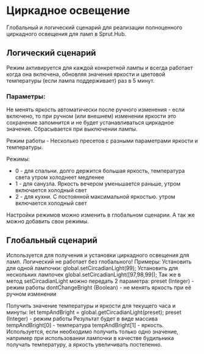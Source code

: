 # Циркадное освещение

Глобальный и логический сценарий для реализации полноценного циркадного освещения для ламп в Sprut.Hub.

## Логический сценарий


Режим активируется для каждой конкретной лампы и всегда работает когда она включена, обновляя значения яркости и цветовой температуры (если лампа поддерживает) раз в 5 минут.

### Параметры:
Не менять яркость автоматически после ручного изменения - если включено, то при ручном (или внешнем) изменении яркости это сохранение запомнится и не будет устанавливаться циркадное значение. Сбрасывается при выключении лампы.

Режим работы - Несколько пресетов с разными параметрами яркости и температуры. 


Режимы: 
-  0 - для спальни. долго держится большая яркость, температура света утром холоднеет медленее
-  1 - для санузла. Яркость вечером уменьшается раньше, утром включается холодный свет
-  2 - для кухни. С постоянной максимальной яркостью. утром включается холодный свет
  
Настройки режимов можно изменить в глобальном сценарии. А так же можно добавить свои режимы.

## Глобальный сценарий
Используется для получения и установки циркадного освещения для ламп. Логический не работает без глобального!
Примеры:
Установить для одной лампочки: global.setCircadianLight(99);
Установить для нескольких лампочек global.setCircadianLight([97,98,99]);
Так же в метод setCircadianLight можно передать 2 параметра:
preset (Integer) - режим работы
dontChangeBright (Boolean) - не менять яркость при её ручном изменении

Получить значение температуры и яркости для текущего часа и минуты:
let tempAndBright = global.getCircadianLight(preset);
preset (Integer) - режим работы
Результат будет в виде массива
tempAndBright[0] - температура
tempAndBright[1] - яркость.
Используется, если необходимо получить только одно значение, например при использовании лампочки в качестве будильника получать температуру, а яркость увеличивать постепенно.
